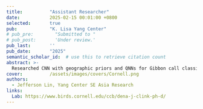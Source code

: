 ```yaml
---
title:          "Assistant Researcher"
date:           2025-02-15 00:01:00 +0800
selected:       true
pub:            "K. Lisa Yang Center"
# pub_pre:        "Submitted to "
# pub_post:       'Under review.'
pub_last:       ''
pub_date:       "2025"
semantic_scholar_id:  # use this to retrieve citation count
abstract: >-
  Researched CNN with geographic priors and QNNs for Gibbon call classification, annotating 1000+ bioacoustic spectrograms under Dr. Dena J. Clink's Lab.
cover:          /assets/images/covers/Cornell.png
authors:
  - Jefferson Lin, Yang Center SE Asia Research 
links:
  Lab: https://www.birds.cornell.edu/ccb/dena-j-clink-ph-d/
---
```

